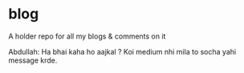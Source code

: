 # blog
A holder repo for all my blogs &amp; comments on it


Abdullah:  Ha bhai kaha ho aajkal ? Koi medium nhi mila to socha yahi message krde. 
